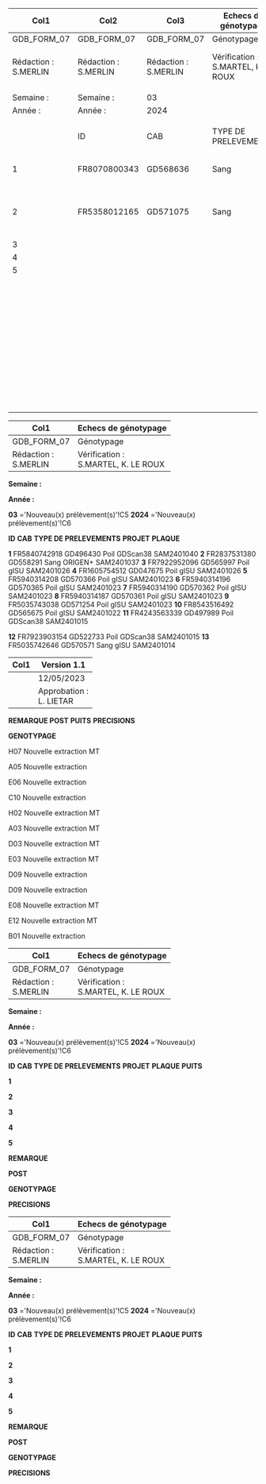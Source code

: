 |Col1|Col2|Col3|Echecs de génotypage|Col5|Col6|Col7|Version 1.1|Col9|
|---|---|---|---|---|---|---|---|---|
|GDB_FORM_07|GDB_FORM_07|GDB_FORM_07|Génotypage|Génotypage|Génotypage|Génotypage|12/05/2023|12/05/2023|
|Rédaction :<br>S.MERLIN|Rédaction :<br>S.MERLIN|Rédaction :<br>S.MERLIN|Vérification :<br>S.MARTEL, K. LE ROUX|Vérification :<br>S.MARTEL, K. LE ROUX|Vérification :<br>S.MARTEL, K. LE ROUX|Vérification :<br>S.MARTEL, K. LE ROUX|Approbation :<br>L. LIETAR|Approbation :<br>L. LIETAR|
||||||||||
|Semaine :|Semaine :|03|||||||
|Année :|Année :|2024|||||||
||||||||||
||ID|CAB|TYPE DE PRELEVEMENTS|PROJET|PLAQUE|PUITS|REMARQUE POST<br>GENOTYPAGE|PRECISIONS|
|1|FR8070800343|GD568636|Sang|gISU|SAM2401031|A01|Nouveau pvt autre que sang||
|2|FR5358012165|GD571075|Sang|gISU|SAM2401019|H06|Nouveau pvt|doublon B08, même lot, incompat -> bloqué|
|3|||||||||
|4|||||||||
|5|||||||||
||||||||||
||||||||||
||||||||||
||||||||||
||||||||||
||||||||||
||||||||||
||||||||||
||||||||||
||||||||||
||||||||||
||||||||||
||||||||||
||||||||||
||||||||||
||||||||||
||||||||||
||||||||||
||||||||||
||||||||||
||||||||||
||||||||||
||||||||||
||||||||||
||||||||||
||||||||||
||||||||||
||||||||||
||||||||||
||||||||||
||||||||||
||||||||||
||||||||||
||||||||||
||||||||||
||||||||||
||||||||||
||||||||||
||||||||||
||||||||||
||||||||||
|||||||||1/1|

|Col1|Echecs de génotypage|
|---|---|
|GDB_FORM_07|Génotypage|
|Rédaction :<br>S.MERLIN|Vérification :<br>S.MARTEL, K. LE ROUX|


**Semaine :**

**Année :**


**03** ='Nouveau(x) prélèvement(s)'!C5
**2024** ='Nouveau(x) prélèvement(s)'!C6


**ID** **CAB** **TYPE DE PRELEVEMENTS** **PROJET** **PLAQUE**

**1** FR5840742918 GD496430 Poil GDScan38 SAM2401040
**2** FR2837531380 GD558291 Sang ORIGEN+ SAM2401037
**3** FR7922952096 GD565997 Poil gISU SAM2401026
**4** FR1605754512 GD047675 Poil gISU SAM2401026
**5** FR5940314208 GD570366 Poil gISU SAM2401023
**6** FR5940314196 GD570365 Poil gISU SAM2401023
**7** FR5940314190 GD570362 Poil gISU SAM2401023
**8** FR5940314187 GD570361 Poil gISU SAM2401023
**9** FR5035743038 GD571254 Poil gISU SAM2401023
**10** FR8543516492 GD565675 Poil gISU SAM2401022
**11** FR4243563339 GD497989 Poil GDScan38 SAM2401015

**12** FR7923903154 GD522733 Poil GDScan38 SAM2401015
**13** FR5035742646 GD570571 Sang gISU SAM2401014

|Col1|Version 1.1|
|---|---|
||12/05/2023|
||Approbation :<br>L. LIETAR|


**REMARQUE POST**
**PUITS** **PRECISIONS**

**GENOTYPAGE**

H07 Nouvelle extraction MT

A05 Nouvelle extraction

E06 Nouvelle extraction

C10 Nouvelle extraction

H02 Nouvelle extraction MT

A03 Nouvelle extraction MT

D03 Nouvelle extraction MT

E03 Nouvelle extraction MT

D09 Nouvelle extraction

D09 Nouvelle extraction

E08 Nouvelle extraction MT

E12 Nouvelle extraction MT

B01 Nouvelle extraction

|Col1|Echecs de génotypage|
|---|---|
|GDB_FORM_07|Génotypage|
|Rédaction :<br>S.MERLIN|Vérification :<br>S.MARTEL, K. LE ROUX|


**Semaine :**

**Année :**


**03** ='Nouveau(x) prélèvement(s)'!C5
**2024** ='Nouveau(x) prélèvement(s)'!C6


**ID** **CAB** **TYPE DE PRELEVEMENTS** **PROJET** **PLAQUE** **PUITS**


**1**

**2**

**3**

**4**

**5**

**REMARQUE**


**POST**

**GENOTYPAGE**


**PRECISIONS**

|Col1|Echecs de génotypage|
|---|---|
|GDB_FORM_07|Génotypage|
|Rédaction :<br>S.MERLIN|Vérification :<br>S.MARTEL, K. LE ROUX|


**Semaine :**

**Année :**


**03** ='Nouveau(x) prélèvement(s)'!C5
**2024** ='Nouveau(x) prélèvement(s)'!C6


**ID** **CAB** **TYPE DE PRELEVEMENTS** **PROJET** **PLAQUE** **PUITS**


**1**

**2**

**3**

**4**

**5**

**REMARQUE**


**POST**

**GENOTYPAGE**


**PRECISIONS**

